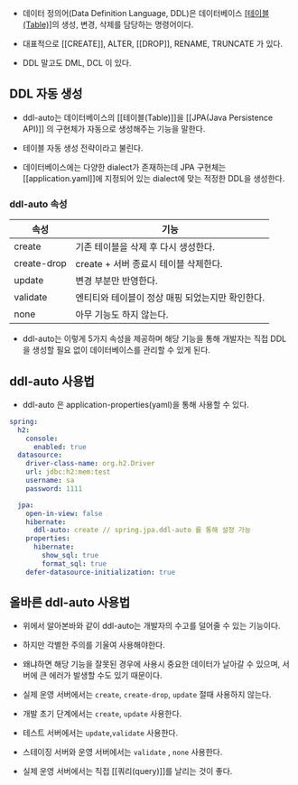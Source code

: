 - 데이터 정의어(Data Definition Language, DDL)은 데이터베이스 [[테이블(Table)]]([[스키마(Schema)]])의 생성, 변경, 삭제를 담당하는 명령어이다.
- 대표적으로 [[CREATE]], ALTER, [[DROP]], RENAME, TRUNCATE 가 있다.

- DDL 말고도 DML, DCL 이 있다.

## DDL 자동 생성 

- ddl-auto는 데이터베이스의 [[테이블(Table)]]을 [[JPA(Java Persistence API)]] 의 구현체가 자동으로 생성해주는 기능을 말한다.
- 테이블 자동 생성 전략이라고 불린다.

- 데이터베이스에는 다양한 dialect가 존재하는데 JPA 구현체는 [[application.yaml]]에 지정되어 있는 dialect에 맞는 적정한 DDL을 생성한다.

### ddl-auto 속성

|속성|기능|
|---|---|
|create|기존 테이블을 삭제 후 다시 생성한다.|
|create-drop|create + 서버 종료시 테이블 삭제한다.|
|update|변경 부분만 반영한다.|
|validate|엔티티와 테이블이 정상 매핑 되었는지만 확인한다.|
|none|아무 기능도 하지 않는다.|

- ddl-auto는 이렇게 5가지 속성을 제공하며 해당 기능을 통해 개발자는 직접 DDL 을 생성할 필요 없이 데이터베이스를 관리할 수 있게 된다.

## ddl-auto 사용법

- ddl-auto 은 application-properties(yaml)을 통해 사용할 수 있다.

```yaml
spring:
  h2:
    console:
      enabled: true
  datasource:
    driver-class-name: org.h2.Driver
    url: jdbc:h2:mem:test
    username: sa
    password: 1111

  jpa:
    open-in-view: false
    hibernate:
      ddl-auto: create // spring.jpa.ddl-auto 를 통해 설정 가능
    properties:
      hibernate:
        show_sql: true
        format_sql: true
    defer-datasource-initialization: true
```

## 올바른 ddl-auto 사용법

- 위에서 알아본바와 같이 ddl-auto는 개발자의 수고를 덜어줄 수 있는 기능이다.
- 하지만 각별한 주의를 기울여 사용해야한다.
- 왜냐하면 해당 기능을 잘못된 경우에 사용시 중요한 데이터가 날아갈 수 있으며, 서버에 큰 에러가 발생할 수도 있기 때문이다.

- 실제 운영 서버에서는 `create`, `create-drop`, `update` 절때 사용하지 않는다.
- 개발 초기 단계에서는 `create`, `update` 사용한다.
- 테스트 서버에서는 `update`,`validate` 사용한다.
- 스테이징 서버와 운영 서버에서는 `validate` , `none` 사용한다.

- 실제 운영 서버에서는 직접 [[쿼리(query)]]를 날리는 것이 좋다.